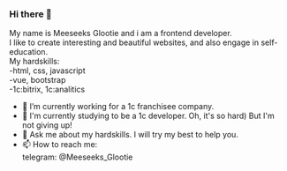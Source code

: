### Hi there 👋
My name is Meeseeks Glootie and i am a frontend developer.<br>
I like to create interesting and beautiful websites, and also engage in self-education.<br>
My hardskills:<br>
-html, css, javascript<br>
-vue, bootstrap<br>
-1с:bitrix, 1с:analitics<br>


- 🔭 I’m currently working for a 1c franchisee company.
- 🌱 I'm currently studying to be a 1c developer. Oh, it's so hard) But I'm not giving up!
- 💬 Ask me about my hardskills. I will try my best to help you.
- 📫 How to reach me:<br>
   telegram: @Meeseeks_Glootie
